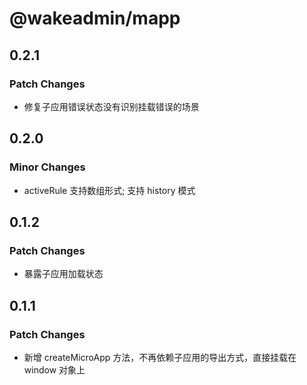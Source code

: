 # @wakeadmin/mapp

## 0.2.1

### Patch Changes

- 修复子应用错误状态没有识别挂载错误的场景

## 0.2.0

### Minor Changes

- activeRule 支持数组形式; 支持 history 模式

## 0.1.2

### Patch Changes

- 暴露子应用加载状态

## 0.1.1

### Patch Changes

- 新增 createMicroApp 方法，不再依赖子应用的导出方式，直接挂载在 window 对象上
